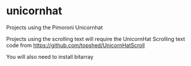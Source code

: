 unicornhat
==========

Projects using the Pimoroni Unicornhat

Projects using the scrolling text will require the UnicornHat Scrolling text code from
https://github.com/topshed/UnicornHatScroll

You will also need to install bitarray

